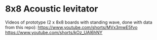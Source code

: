 # 8x8 Acoustic levitator

Videos of prototype (2 x 8x8 boards with standing wave, done with data from this repo):
https://www.youtube.com/shorts/MVx3mwE5fvo
https://www.youtube.com/shorts/kOz_UAl6hNY
